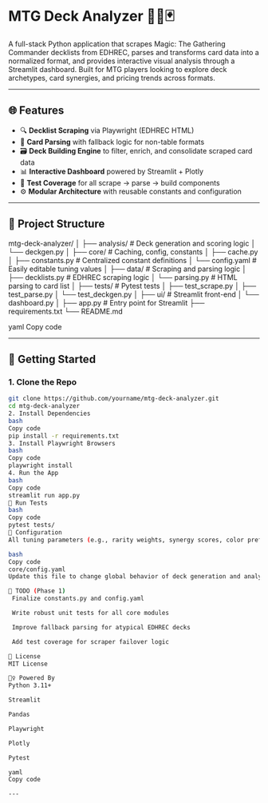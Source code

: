 # MTG Deck Analyzer 🧙‍♂️🃏

A full-stack Python application that scrapes Magic: The Gathering Commander decklists from EDHREC, parses and transforms card data into a normalized format, and provides interactive visual analysis through a Streamlit dashboard. Built for MTG players looking to explore deck archetypes, card synergies, and pricing trends across formats.

---

## 🌐 Features

- 🔍 **Decklist Scraping** via Playwright (EDHREC HTML)
- 🧠 **Card Parsing** with fallback logic for non-table formats
- 🗃 **Deck Building Engine** to filter, enrich, and consolidate scraped card data
- 📊 **Interactive Dashboard** powered by Streamlit + Plotly
- 🧪 **Test Coverage** for all scrape → parse → build components
- ⚙️ **Modular Architecture** with reusable constants and configuration

---

## 📁 Project Structure

mtg-deck-analyzer/
│
├── analysis/ # Deck generation and scoring logic
│ └── deckgen.py
│
├── core/ # Caching, config, constants
│ ├── cache.py
│ ├── constants.py # Centralized constant definitions
│ └── config.yaml # Easily editable tuning values
│
├── data/ # Scraping and parsing logic
│ ├── decklists.py # EDHREC scraping logic
│ └── parsing.py # HTML parsing to card list
│
├── tests/ # Pytest tests
│ ├── test_scrape.py
│ ├── test_parse.py
│ └── test_deckgen.py
│
├── ui/ # Streamlit front-end
│ └── dashboard.py
│
├── app.py # Entry point for Streamlit
├── requirements.txt
└── README.md

yaml
Copy code

---

## 🚀 Getting Started

### 1. Clone the Repo

```bash
git clone https://github.com/yourname/mtg-deck-analyzer.git
cd mtg-deck-analyzer
2. Install Dependencies
bash
Copy code
pip install -r requirements.txt
3. Install Playwright Browsers
bash
Copy code
playwright install
4. Run the App
bash
Copy code
streamlit run app.py
🧪 Run Tests
bash
Copy code
pytest tests/
🔧 Configuration
All tuning parameters (e.g., rarity weights, synergy scores, color preferences) are stored in:

bash
Copy code
core/config.yaml
Update this file to change global behavior of deck generation and analysis.

📌 TODO (Phase 1)
 Finalize constants.py and config.yaml

 Write robust unit tests for all core modules

 Improve fallback parsing for atypical EDHREC decks

 Add test coverage for scraper failover logic

📄 License
MIT License

🧙‍♀️ Powered By
Python 3.11+

Streamlit

Pandas

Playwright

Plotly

Pytest

yaml
Copy code

---
